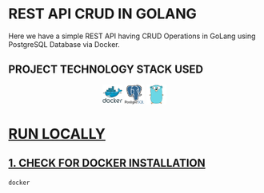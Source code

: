 # REST API CRUD IN GOLANG

Here we have a simple REST API having CRUD Operations in GoLang using PostgreSQL Database via Docker.

## PROJECT TECHNOLOGY STACK USED

<div align="center">
  <img src="https://raw.githubusercontent.com/devicons/devicon/master/icons/docker/docker-original-wordmark.svg" alt="docker" width="40" height="40"/> <img src="https://raw.githubusercontent.com/devicons/devicon/master/icons/postgresql/postgresql-original-wordmark.svg" alt="postgresql" width="40" height="40"/> <a href="https://golang.org" target="_blank" rel="noreferrer"> <img src="https://raw.githubusercontent.com/devicons/devicon/master/icons/go/go-original.svg" alt="go" width="40" height="40"/>
</div>

# RUN LOCALLY

## 1. CHECK FOR DOCKER INSTALLATION
```sh
docker
```
